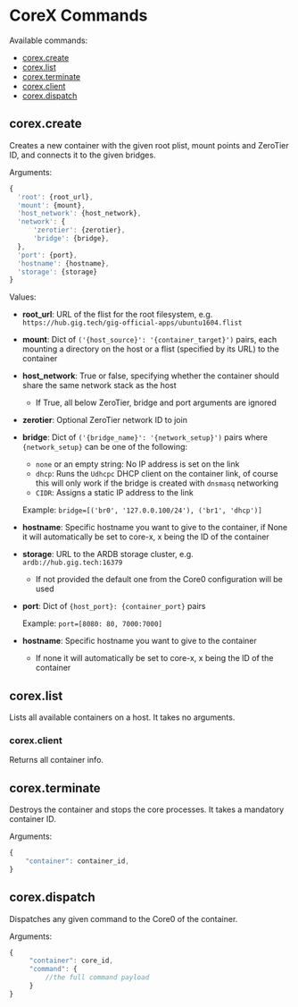 # CoreX Commands

Available commands:

- [corex.create](#create)
- [corex.list](#list)
- [corex.terminate](#terminate)
- [corex.client](#client)
- [corex.dispatch](#dispatch)


<a id="create"></a>
## corex.create

Creates a new container with the given root plist, mount points and ZeroTier ID, and connects it to the given bridges.

Arguments:

```javascript
{
  'root': {root_url},
  'mount': {mount},
  'host_network': {host_network},
  'network': {
      'zerotier': {zerotier},
      'bridge': {bridge},
  },
  'port': {port},
  'hostname': {hostname},
  'storage': {storage}
}
```

Values:

- **root_url**: URL of the flist for the root filesystem, e.g. `https://hub.gig.tech/gig-official-apps/ubuntu1604.flist`

- **mount**: Dict of `('{host_source}': '{container_target}')` pairs, each mounting a directory on the host or a flist (specified by its URL) to the container

- **host_network**: True or false, specifying whether the container should share the same network stack as the host
  - If True, all below ZeroTier, bridge and port arguments are ignored

- **zerotier**: Optional ZeroTier network ID to join

- **bridge**: Dict of `('{bridge_name}': '{network_setup}')` pairs where `{network_setup}` can be one of the following:
  - `none` or an empty string: No IP address is set on the link
  - `dhcp`: Runs the `Udhcpc` DHCP client on the container link, of course this will only work if the bridge is created with `dnsmasq` networking
  - `CIDR`: Assigns a static IP address to the link

  Example: `bridge=[('br0', '127.0.0.100/24'), ('br1', 'dhcp')]`

- **hostname**: Specific hostname you want to give to the container, if None it will automatically be set to core-x, x being the ID of the container

- **storage**: URL to the ARDB storage cluster, e.g. `ardb://hub.gig.tech:16379`
  - If not provided the default one from the Core0 configuration will be used

- **port**: Dict of `{host_port}: {container_port}` pairs

  Example: `port=[8080: 80, 7000:7000]`

- **hostname**: Specific hostname you want to give to the container
  - If none it will automatically be set to core-x, x being the ID of the container


<a id="list"></a>
## corex.list

Lists all available containers on a host. It takes no arguments.


<a id="client"></a>
### corex.client

Returns all container info.


<a id="terminate"></a>
## corex.terminate

Destroys the container and stops the core processes. It takes a mandatory container ID.

Arguments:

```javascript
{
    "container": container_id,
}
```

<a id="dispatch"></a>
## corex.dispatch

Dispatches any given command to the Core0 of the container.

Arguments:
```javascript
{
     "container": core_id,
     "command": {
         //the full command payload
     }
}
```

